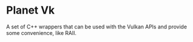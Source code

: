 # Planet Vk

A set of C++ wrappers that can be used with the Vulkan APIs and provide some convenience, like RAII.

